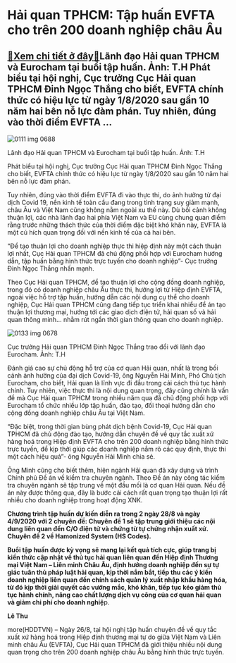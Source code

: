Hải quan TPHCM: Tập huấn EVFTA cho trên 200 doanh nghiệp châu Âu
================================================================

[:gift:Xem chi tiết ở đây:gift:](https://hddtvn.com/hai-quan-tphcm-tap-huan-evfta-cho-tren-200-doanh-nghiep-chau-au/)Lãnh đạo Hải quan TPHCM và Eurocham tại buổi tập huấn. Ảnh: T.H Phát biểu tại hội nghị, Cục trưởng Cục Hải quan TPHCM Đinh Ngọc Thắng cho biết, EVFTA chính thức có hiệu lực từ ngày 1/8/2020 sau gần 10 năm hai bên nỗ lực đàm phán. Tuy nhiên, đúng vào thời điểm EVFTA …
---------------------------------------------------------------------------------------------------------------------------------------------------------------------------------------------------------------------------------------------------------------------------





![0111 img 0688](https://haiquanonline.com.vn/stores/news_dataimages/hoalt/082020/26/11/in_article/0111_IMG_0688.jpg?rt=20200826110625 "undefined")


Lãnh đạo Hải quan TPHCM và Eurocham tại buổi tập huấn. Ảnh: T.H



Phát biểu tại hội nghị, Cục trưởng Cục Hải quan TPHCM Đinh Ngọc Thắng cho biết, EVFTA chính thức có hiệu lực từ ngày 1/8/2020 sau gần 10 năm hai bên nỗ lực đàm phán.


Tuy nhiên, đúng vào thời điểm EVFTA đi vào thực thi, do ảnh hưởng từ đại dịch Covid 19, nền kinh tế toàn cầu đang trong tình trạng suy giảm mạnh, châu Âu và Việt Nam cũng không nằm ngoài xu thế này. Dù bối cảnh không thuận lợi, các nhà lãnh đạo hai phía Việt Nam và EU cùng chung quan điểm rằng trước những thách thức của thời điểm đặc biệt khó khăn này, EVFTA là một cú hích quan trọng đối với nền kinh tế của cả hai bên.


“Để tạo thuận lợi cho doanh nghiệp thực thi hiệp định này một cách thuận lợi nhất, Cục Hải quan TPHCM đã chủ động phối hợp với Eurocham hướng dẫn, tập huấn bằng hình thức trực tuyến cho doanh nghiệp”- Cục trưởng Đinh Ngọc Thắng nhấn mạnh.


Theo Cục Hải quan TPHCM, để tạo thuận lợi cho cộng đồng doanh nghiệp, trong đó có doanh nghiệp châu Âu thực thi, hưởng lợi từ Hiệp định EVFTA, ngoài việc hỗ trợ tập huấn, hướng dẫn các nội dung cụ thể cho doanh nghiệp, Cục Hải quan TPHCM cũng đang tiếp tục triển khai nhiều đề án tạo thuận lợi thương mại, hướng tới các giao dịch điện tử, hải quan số và hải quan thông minh… nhằm rút ngắn thời gian thông quan cho doanh nghiệp.





![0133 img 0678](https://haiquanonline.com.vn/stores/news_dataimages/hoalt/082020/26/11/in_article/0133_IMG_0678.jpg?rt=20200826110625 "undefined")


Cục trưởng Hải quan TPHCM Đinh Ngọc Thắng trao đổi với lãnh đạo Eurocham. Ảnh: T.H



Đánh giá cao sự chủ động hỗ trợ của cơ quan Hải quan, nhất là trong bối cảnh ảnh hưởng của đại dịch Covid-19, ông Nguyễn Hải Minh, Phó Chủ tịch Eurocham, cho biết, Hải quan là lĩnh vực đi đầu trong cải cách thủ tục hành chính. Tuy nhiên, việc thực thi là nội dung quan trọng, đây cũng chính là vấn đề mà Cục Hải quan TPHCM trong nhiều năm qua đã chủ động phối hợp với Eurocham tổ chức nhiều lớp tập huấn, đào tạo, đối thoại hướng dẫn cho cộng đồng doanh nghiệp châu Âu tại Việt Nam.


“Đặc biệt, trong thời gian bùng phát dịch bệnh Covid-19, Cục Hải quan TPHCM đã chủ động đào tạo, hướng dẫn chuyên đề về quy tắc xuất xứ hàng hoá trong Hiệp định EVFTA cho trên 200 doanh nghiệp bằng hình thức trực tuyến, để kịp thời giúp các doanh nghiệp nắm rõ các quy định, thực thi một cách hiệu quả”- ông Nguyễn Hải Minh chia sẻ.


Ông Minh cũng cho biết thêm, hiện ngành Hải quan đã xây dựng và trình Chính phủ Đề án về kiểm tra chuyên ngành. Theo Đề án này công tác kiểm tra chuyên ngành sẽ tập trung về một đầu mối là cơ quan Hải quan. Nếu đề án này được thông qua, đây là bước cải cách rất quan trọng tạo thuận lợi rất nhiều cho doanh nghiệp trong hoạt động XNK.






**Chương trình tập huấn dự kiến diễn ra trong 2 ngày 28/8 và ngày 4/9/2020 với 2 chuyên đề: Chuyên đề 1 sẽ tập trung giới thiệu các nội dung liên quan đến C/O điện tử và chứng từ tự chứng nhận xuất xứ. Chuyên đề 2 về Hamonized System (HS Codes).**


**Buổi tập huấn được kỳ vọng sẽ mang lại kết quả tích cực, giúp trang bị kiến thức cập nhật về thủ tục hải quan liên quan đến Hiệp định Thương mại Việt Nam – Liên minh Châu Âu, định hướng doanh nghiệp đến sự tự giác tuân thủ pháp luật hải quan, kịp thời nắm bắt, tiếp thu các ý kiến doanh nghiệp liên quan đến chính sách quản lý xuất nhập khẩu hàng hóa, từ đó kịp thời giải quyết các vướng mắc, khó khăn, tiếp tục kéo giảm thủ tục hành chính, nâng cao chất lượng dịch vụ công của cơ quan hải quan và giảm chi phí cho doanh nghiệ**p.







**Lê Thu**



more(HDDTVN) – Ngày 26/8, tại hội nghị tập huấn chuyên đề về quy tắc xuất xứ hàng hoá trong Hiệp định thương mại tự do giữa Việt Nam và Liên minh châu Âu (EVFTA), Cục Hải quan TPHCM đã giới thiệu nhiều nội dung quan trọng cho trên 200 doanh nghiệp châu Âu bằng hình thức trực tuyến.

